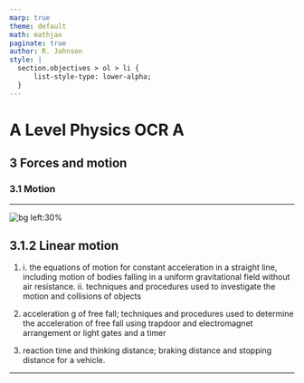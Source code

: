 ```yaml
---
marp: true
theme: default
math: mathjax
paginate: true
author: R. Johnson
style: |
  section.objectives > ol > li {
      list-style-type: lower-alpha;
  }
---
```


# A Level Physics OCR A
## 3 Forces and motion
### 3.1 Motion

---

<!-- _class: objectives -->

![bg left:30%](https://images.unsplash.com/photo-1492962827063-e5ea0d8c01f5?ixlib=rb-4.0.3&ixid=MnwxMjA3fDB8MHxwaG90by1wYWdlfHx8fGVufDB8fHx8&auto=format&fit=crop&w=2121&q=80)
## 3.1.2 Linear motion


1. i. the equations of motion for constant acceleration in a straight line, including motion of bodies falling in a uniform gravitational field without air resistance. ii. techniques and procedures used to investigate the motion and collisions of objects

2. acceleration g of free fall; techniques and procedures used to determine the acceleration of free fall using trapdoor and electromagnet arrangement or light gates and a timer

3. reaction time and thinking distance; braking distance and stopping distance for a vehicle.



---